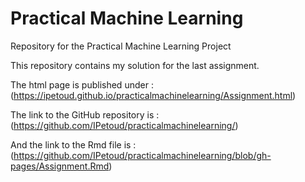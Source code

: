 # Practical Machine Learning
Repository for the Practical Machine Learning Project

This repository contains my solution for the last assignment.

The html page is published under :
(https://ipetoud.github.io/practicalmachinelearning/Assignment.html)

The link to the GitHub repository is :
(https://github.com/IPetoud/practicalmachinelearning/)

And the link to the Rmd file is :
(https://github.com/IPetoud/practicalmachinelearning/blob/gh-pages/Assignment.Rmd)